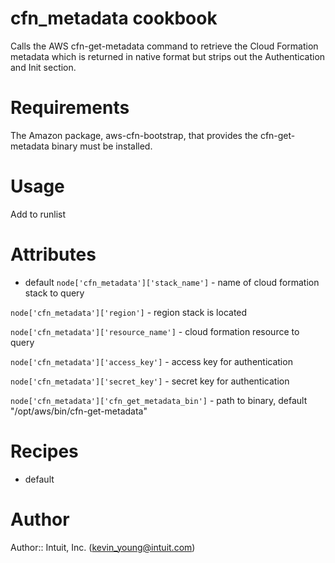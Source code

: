 # cfn_metadata cookbook
Calls the AWS cfn-get-metadata command to retrieve the Cloud Formation metadata which is returned in native format but strips out the Authentication and Init section.

# Requirements
The Amazon package, aws-cfn-bootstrap, that provides the cfn-get-metadata binary must be installed.

# Usage
Add to runlist

# Attributes
* default
`node['cfn_metadata']['stack_name']`    - name of cloud formation stack to query

`node['cfn_metadata']['region']`        - region stack is located

`node['cfn_metadata']['resource_name']` - cloud formation resource to query 

`node['cfn_metadata']['access_key']`    - access key for authentication

`node['cfn_metadata']['secret_key']`   - secret key for authentication 

`node['cfn_metadata']['cfn_get_metadata_bin']`  - path to binary, default "/opt/aws/bin/cfn-get-metadata"

# Recipes
* default

# Author

Author:: Intuit, Inc. (<kevin_young@intuit.com>)
